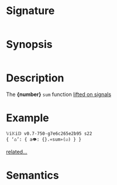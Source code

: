 # Signature
```vikid-signature
```

# Synopsis
```vikid-synopsis
```

# Description
The __{number}__ `sum` function [lifted on signals](/refman/concepts/pure_functions)

# Example
```vikid-script
𝕍i𝕂i𝔻 v0.7-750-g7e6c265e2b95 s22
{ ‘⌂’: { a👁: {}.«sum»(☑) } }
```


[related...](https://simple.wikipedia.org/wiki/Sum)

# Semantics